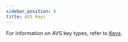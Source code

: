 ```yaml
---
sidebar_position: 6
title: AVS Keys
---
```


For information on AVS key types, refer to [Keys](../../../products/eigenlayer/concepts/keys-and-signatures).